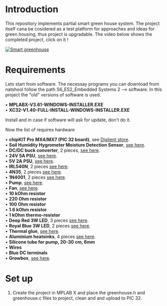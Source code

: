 # Introduction
This repository implements partial smart green house system. The project itself cana be cosidered as a test platform for approaches and ideas for green housing, thus project is upgradable. The video below shows the completed project, click on it !


[![Smart greenhouse](http://img.youtube.com/vi/ukKui8jg3kg/0.jpg)](http://www.youtube.com/watch?v=ukKui8jg3kg "Smart greenhouse")


# Requirements
Lets start from software. The necessay programs you can download from natshool follow the path S6_ES2_Embedded Systems 2 --> software. In this project the "old" versions of software is used.

• **MPLABX-V3.61-WINDOWS-INSTALLER.EXE**<br/>
• **XC32-V1.40-FULL-INSTALL-WINDOWS-INSTALLER.EXE**

Install and in case if software will ask for update, don't do it.

Now the list of requires hardware

• **chipKIT Pro MX4/MX7 (PIC 32 board)**, see [Digilent store](https://store.digilentinc.com/digilent-pro-mx7-pic32-based-embedded-systems-trainer-board/).<br/>
• **Soil Humidity Hygrometer Moisture Detection Sensor**, [see here](https://www.ebay.com/itm/193579019780?hash=item2d12356e04:g:qrsAAOSwyo1fEV4a/).<br/>
• **DC/DC buck converter**, 2 pieces, [see here](https://www.aliexpress.com/item/32880711859.html?spm=a2g0o.productlist.0.0.c2056dc1JRKjr1&algo_pvid=07528233-404a-41d1-bc98-66a08222c6cf&algo_exp_id=07528233-404a-41d1-bc98-66a08222c6cf-17).<br/>
• **24V 5A PSU**, [see here](https://www.aliexpress.com/item/32917064576.html?spm=a2g0o.productlist.0.0.1e044929O7Oz3v&algo_pvid=c0f02355-a4ab-4b93-90f0-0c725b8d4208&algo_exp_id=c0f02355-a4ab-4b93-90f0-0c725b8d4208-16).<br/>
• **5V 2A PSU**, [see here](https://www.aliexpress.com/item/1005002248248456.html?spm=a2g0o.productlist.0.0.47221c374vA218&algo_pvid=85bee760-1de0-4256-8bfb-cd93d364205c&algo_exp_id=85bee760-1de0-4256-8bfb-cd93d364205c-58).<br/>
• **IRL540N**, 2 pieces [see here](https://www.aliexpress.com/item/33018674962.html?spm=a2g0o.productlist.0.0.4fcaf554dRe8s5&algo_pvid=e5f04b8b-bb7d-4e6c-b608-39f3f85b148d&algo_exp_id=e5f04b8b-bb7d-4e6c-b608-39f3f85b148d-0).<br/>
• **4N35**, 2 pieces [see here](https://www.aliexpress.com/item/32832602337.html?spm=a2g0o.productlist.0.0.adb142caq9VaeE&algo_pvid=80694628-e859-43af-be53-580e0c18366b&algo_exp_id=80694628-e859-43af-be53-580e0c18366b-2).<br/>
• **1N4001**, 2 pieces [see here](https://www.aliexpress.com/item/1005001552094086.html?spm=a2g0o.productlist.0.0.56f63da00oGqSh&algo_pvid=65960875-6243-4345-bc11-30e9f54c56d3&algo_exp_id=65960875-6243-4345-bc11-30e9f54c56d3-0).<br/>
• **Pump**, [see here](https://www.aliexpress.com/item/1005002405644529.html?spm=a2g0o.productlist.0.0.64a82b8d0ngwYL&algo_pvid=7e207499-687f-481c-9cc4-6513fec3d382&algo_exp_id=7e207499-687f-481c-9cc4-6513fec3d382-0).<br/>
• **Fan**, [see here](https://www.aliexpress.com/item/32815977265.html?spm=a2g0o.productlist.0.0.5fb66a0921BwNZ&algo_pvid=e2596c4d-6739-44ce-825a-b9f9dbc5cfa3&algo_exp_id=e2596c4d-6739-44ce-825a-b9f9dbc5cfa3-46).<br/>
• **10 kOhm resistor**<br/>
• **220 Ohm resistor**<br/>
• **100 Ohm resistor**<br/>
• **1.6 kOhm resistor**<br/>
• **1 kOhm thermo-resistor**<br/>
• **Deep Red 3W LED**, 3 pieces [see here](https://www.ebay.com/itm/331827730204?var=540913915522&hash=item4d4279571c:g:-acAAOSwy5ZXCge7).<br/>
• **Royal Blue 3W LED**, 2 pieces [see here](https://www.ebay.com/itm/254943815529?var=554824610970&hash=item3b5bd5e769:g:meEAAOSwPVJgeQBr).<br/>
• **Thermal glue**, [see here](https://www.aliexpress.com/item/1005001810626068.html?spm=a2g0o.productlist.0.0.c4e35b10uyqpxz&algo_pvid=ec34edbd-4966-46d3-9505-f41c84166e01&algo_exp_id=ec34edbd-4966-46d3-9505-f41c84166e01-0).<br/>
• **Aluminium heatsinks**, 4 pieces [see here](https://www.ebay.com/itm/114879082071?hash=item1abf53ae57:g:VYAAAOSwOUxg4ox0).<br/>
• **Silicone tube for pump, 20-30 cm, 6mm**<br/>
• **Wires**<br/>
• **Blue DC terminals**<br/>
• **Growbox**, [see here](https://royalroom.eu/en/classic-series/27-c30.html).<br/>

# Set up

1. Create the project in MPLAB X and place the greenhouse.h and greenhouse.c files to project, clean and and upload to PIC 32.










